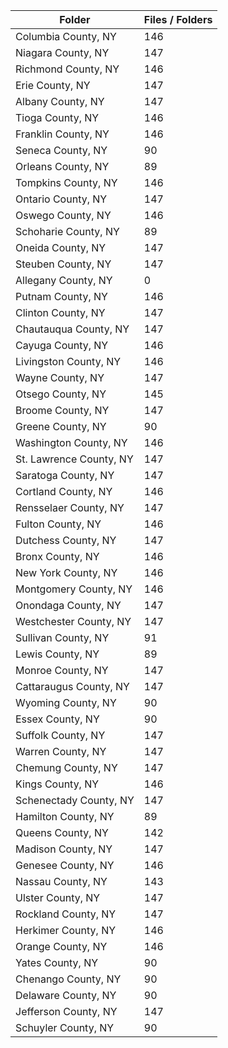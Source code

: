 | Folder                  |   Files / Folders |
|-------------------------|-------------------|
| Columbia County, NY     |               146 |
| Niagara County, NY      |               147 |
| Richmond County, NY     |               146 |
| Erie County, NY         |               147 |
| Albany County, NY       |               147 |
| Tioga County, NY        |               146 |
| Franklin County, NY     |               146 |
| Seneca County, NY       |                90 |
| Orleans County, NY      |                89 |
| Tompkins County, NY     |               146 |
| Ontario County, NY      |               147 |
| Oswego County, NY       |               146 |
| Schoharie County, NY    |                89 |
| Oneida County, NY       |               147 |
| Steuben County, NY      |               147 |
| Allegany County, NY     |                 0 |
| Putnam County, NY       |               146 |
| Clinton County, NY      |               147 |
| Chautauqua County, NY   |               147 |
| Cayuga County, NY       |               146 |
| Livingston County, NY   |               146 |
| Wayne County, NY        |               147 |
| Otsego County, NY       |               145 |
| Broome County, NY       |               147 |
| Greene County, NY       |                90 |
| Washington County, NY   |               146 |
| St. Lawrence County, NY |               147 |
| Saratoga County, NY     |               147 |
| Cortland County, NY     |               146 |
| Rensselaer County, NY   |               147 |
| Fulton County, NY       |               146 |
| Dutchess County, NY     |               147 |
| Bronx County, NY        |               146 |
| New York County, NY     |               146 |
| Montgomery County, NY   |               146 |
| Onondaga County, NY     |               147 |
| Westchester County, NY  |               147 |
| Sullivan County, NY     |                91 |
| Lewis County, NY        |                89 |
| Monroe County, NY       |               147 |
| Cattaraugus County, NY  |               147 |
| Wyoming County, NY      |                90 |
| Essex County, NY        |                90 |
| Suffolk County, NY      |               147 |
| Warren County, NY       |               147 |
| Chemung County, NY      |               147 |
| Kings County, NY        |               146 |
| Schenectady County, NY  |               147 |
| Hamilton County, NY     |                89 |
| Queens County, NY       |               142 |
| Madison County, NY      |               147 |
| Genesee County, NY      |               146 |
| Nassau County, NY       |               143 |
| Ulster County, NY       |               147 |
| Rockland County, NY     |               147 |
| Herkimer County, NY     |               146 |
| Orange County, NY       |               146 |
| Yates County, NY        |                90 |
| Chenango County, NY     |                90 |
| Delaware County, NY     |                90 |
| Jefferson County, NY    |               147 |
| Schuyler County, NY     |                90 |